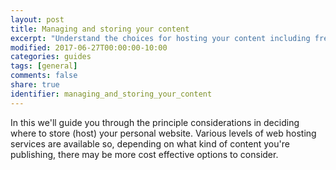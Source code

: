 ```yaml
---
layout: post
title: Managing and storing your content
excerpt: "Understand the choices for hosting your content including free and paid-for options that are ready to use of may require extra setup."
modified: 2017-06-27T00:00:00-10:00
categories: guides
tags: [general]
comments: false
share: true
identifier: managing_and_storing_your_content
---
```


In this we'll guide you through the principle considerations in deciding where to store (host) your personal website. Various levels of web hosting services are available so, depending on what kind of content you're publishing, there may be more cost effective options to consider.
